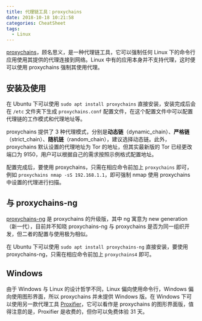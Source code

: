 ```yaml
---
title: 代理链工具：proxychains
date: 2018-10-18 10:21:58
categories: CheatSheet
tags:
  - Linux
---
```


[proxychains](https://github.com/haad/proxychains)，顾名思义，是一种代理链工具，它可以强制任何 Linux 下的命令行应用使用其提供的代理连接到网络。Linux 中有的应用本身并不支持代理，这时便可以使用 proxychains 强制其使用代理。
<!--more-->
## 安装及使用
在 Ubuntu 下可以使用 `sudo apt install proxychains` 直接安装，安装完成后会在 `/etc` 文件夹下生成 `proxychains.conf` 配置文件，在这个配置文件中可以配置代理链的工作模式和代理地址等。

proxychains 提供了 3 种代理模式，分别是**动态链**（dynamic_chain）、**严格链**（strict_chain）、**随机链**（random_chain），建议选择动态链。此外，proxychains 默认设置的代理地址为 Tor 的地址，但其实最新版的 Tor 已经更改端口为 9150，用户可以根据自己的需求按照示例格式配置地址。

配置完成后，要使用 proxychains，只需在相应命令前加上 `proxychains` 即可，例如 `proxychains nmap -sS 192.168.1.1`，即可强制 nmap 使用 proxychains 中设置的代理进行扫描。

## 与 proxychains-ng
[proxychains-ng](https://github.com/rofl0r/proxychains-ng) 是 proxychains 的升级版，其中 ng 寓意为 new generation（新一代），目前并不知晓 proxychains-ng 与 proxychains 是否为同一组织开发，但二者的配置与使用极为相似。

在 Ubuntu 下可以使用 `sudo apt install proxychains-ng` 直接安装，要使用 proxychains-ng，只需在相应命令前加上 `proxychains4` 即可。

## Windows
由于 Windows 与 Linux 的设计哲学不同，Linux 偏向使用命令行，Windows 偏向使用图形界面，所以 proxychains 并未提供 Windows 版。在 Windows 下可以使用另一款代理工具 [Proxifier](https://www.proxifier.com/)，它可以看作是 proxychains 的图形界面版，值得注意的是，Proxifier 是收费的，但你可以免费体验 31 天。
